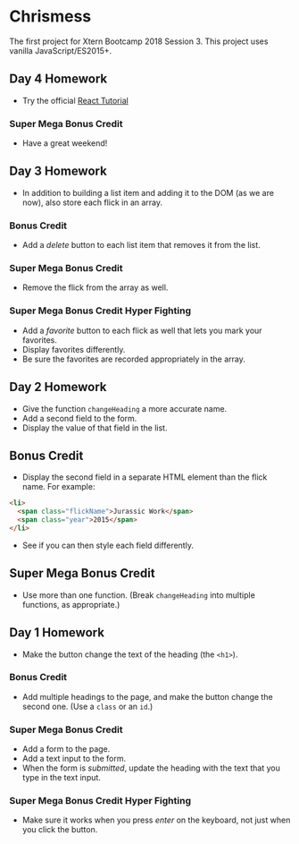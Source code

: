 # Chrismess

The first project for Xtern Bootcamp 2018 Session 3. This project uses vanilla JavaScript/ES2015+.

## Day 4 Homework

* Try the official [React Tutorial](https://reactjs.org/tutorial/tutorial.html)

### Super Mega Bonus Credit

* Have a great weekend!

## Day 3 Homework

* In addition to building a list item and adding it to the DOM (as we are now), also store each flick in an array.

### Bonus Credit

* Add a _delete_ button to each list item that removes it from the list.

### Super Mega Bonus Credit

* Remove the flick from the array as well.

### Super Mega Bonus Credit Hyper Fighting

* Add a _favorite_ button to each flick as well that lets you mark your favorites.
* Display favorites differently.
* Be sure the favorites are recorded appropriately in the array.

## Day 2 Homework

* Give the function `changeHeading` a more accurate name.
* Add a second field to the form.
* Display the value of that field in the list.

## Bonus Credit

* Display the second field in a separate HTML element than the flick name. For example:

```html
<li>
  <span class="flickName">Jurassic Work</span>
  <span class="year">2015</span>
</li>
```

* See if you can then style each field differently.

## Super Mega Bonus Credit

* Use more than one function. (Break `changeHeading` into multiple functions, as appropriate.)

## Day 1 Homework

* Make the button change the text of the heading (the `<h1>`).

### Bonus Credit

* Add multiple headings to the page, and make the button change the second one. (Use a `class` or an `id`.)

### Super Mega Bonus Credit

* Add a form to the page.
* Add a text input to the form.
* When the form is _submitted_, update the heading with the text that you type in the text input.

### Super Mega Bonus Credit Hyper Fighting

* Make sure it works when you press _enter_ on the keyboard, not just when you click the button.